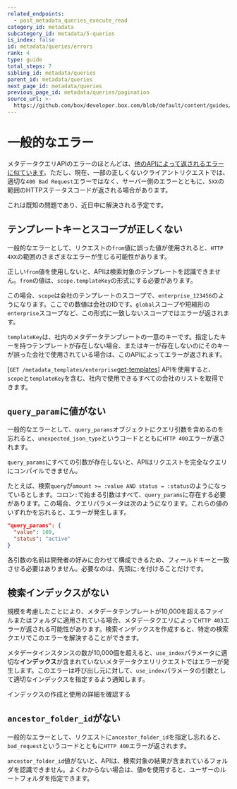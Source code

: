 ```yaml
---
related_endpoints:
  - post_metadata_queries_execute_read
category_id: metadata
subcategory_id: metadata/5-queries
is_index: false
id: metadata/queries/errors
rank: 4
type: guide
total_steps: 7
sibling_id: metadata/queries
parent_id: metadata/queries
next_page_id: metadata/queries
previous_page_id: metadata/queries/pagination
source_url: >-
  https://github.com/box/developer.box.com/blob/default/content/guides/metadata/5-queries/4-errors.md
---
```

# 一般的なエラー

メタデータクエリAPIのエラーのほとんどは、[他のAPIによって返されるエラーに似ています][errors]。ただし、現在、一部の正しくないクライアントリクエストでは、適切な`400 Bad Request`エラーではなく、サーバー側のエラーとともに、`5XX`の範囲のHTTPステータスコードが返される場合があります。

これは既知の問題であり、近日中に解決される予定です。

## テンプレートキーとスコープが正しくない

一般的なエラーとして、リクエストの`from`値に誤った値が使用されると、`HTTP 4XX`の範囲のさまざまなエラーが生じる可能性があります。

正しい`from`値を使用しないと、APIは検索対象のテンプレートを認識できません。`from`の値は、`scope.templateKey`の形式にする必要があります。

この場合、`scope`は会社のテンプレートのスコープで、`enterprise_123456`のようになります。ここでの数値は会社のIDです。`global`スコープや短縮形の`enterprise`スコープなど、この形式に一致しないスコープではエラーが返されます。

`templateKey`は、社内のメタデータテンプレートの一意のキーです。指定したキーを持つテンプレートが存在しない場合、またはキーが存在しないのにそのキーが誤った会社で使用されている場合は、このAPIによってエラーが返されます。

<Message notice>

\[`GET /metadata_templates/enterprise`[get-templates][get-templates]] APIを使用すると、`scope`と`templateKey`を含む、社内で使用できるすべての会社のリストを取得できます。

</Message>

## `query_param`に値がない

一般的なエラーとして、`query_params`オブジェクトにクエリ引数を含めるのを忘れると、`unexpected_json_type`というコードとともに`HTTP 400`エラーが返されます。

`query_params`にすべての引数が存在しないと、APIはリクエストを完全なクエリにコンパイルできません。

たとえば、検索`query`が`amount >= :value AND status = :status`のようになっているとします。コロン`:`で始まる引数はすべて、`query_params`に存在する必要があります。この場合、クエリパラメータは次のようになります。これらの値のいずれかを忘れると、エラーが発生します。

```json
"query_params": {
  "value": 100,
  "status": "active"
}
```

<Message notice>

各引数の名前は開発者の好みに合わせて構成できるため、フィールドキーと一致させる必要はありません。必要なのは、先頭に`:`を付けることだけです。

</Message>

## 検索インデックスがない

規模を考慮したことにより、メタデータテンプレートが10,000を超えるファイルまたはフォルダに適用されている場合、メタデータクエリによって`HTTP 403`エラーが返される可能性があります。検索インデックスを作成すると、特定の検索クエリでこのエラーを解決することができます。

メタデータインスタンスの数が10,000個を超えると、`​use_index​`パラメータに適切な**インデックス**が含まれていないメタデータクエリリクエストではエラーが発生します。このエラーは呼び出し元に対して、`​use_index​`パラメータの引数として適切なインデックスを指定するよう通知します。

<CTA to="g://metadata/queries/indexes">

インデックスの作成と使用の詳細を確認する

</CTA>

## `ancestor_folder_id`がない

一般的なエラーとして、リクエストに`ancestor_folder_id`を指定し忘れると、`bad_request`というコードとともに`HTTP 400`エラーが返されます。

`ancestor_folder_id`値がないと、APIは、検索対象の結果が含まれているフォルダを認識できません。よくわからない場合は、値`0`を使用すると、ユーザーのルートフォルダを指定できます。

[errors]: g://api-calls/permissions-and-errors/common-errors

[get-templates]: r://get-metadata-templates-enterprise
